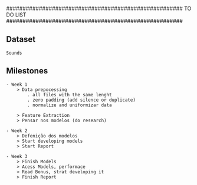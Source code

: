 ######################################################
                   TO DO LIST 
######################################################


## Dataset ##
    Sounds


## Milestones ##
    - Week 1
        > Data prepocessing
            . all files with the same lenght
            . zero padding (add silence or duplicate)
            . normalize and uniformizar data

        > Feature Extraction
        > Pensar nos modelos (do research)

    - Week 2
        > Defenição dos modelos
        > Start developing models
        > Start Report

    - Week 3
        > Finish Models
        > Acess Models, performace 
        > Read Bonus, strat developing it
        > Finish Report
